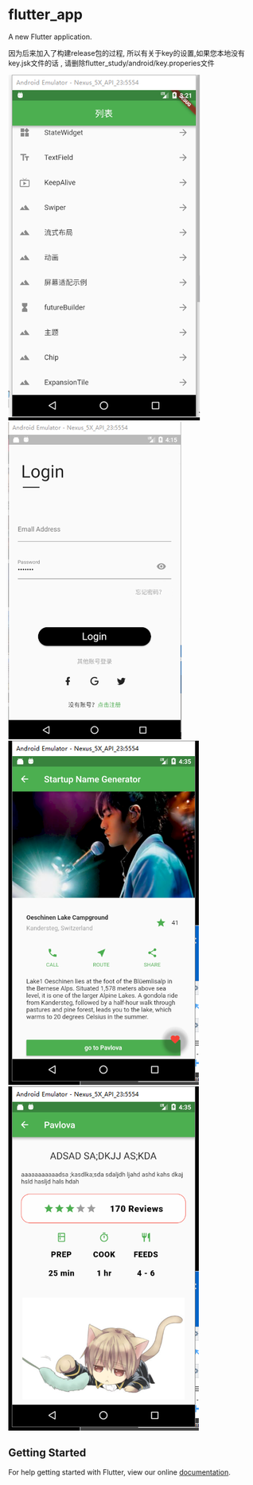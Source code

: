 # flutter_app

A new Flutter application.

因为后来加入了构建release包的过程, 所以有关于key的设置,如果您本地没有key.jsk文件的话 , 请删除flutter_study/android/key.properies文件

![效果](./images/a.png)
![login](./images/login.png)
![home](./images/home.png)
![pavlova](./images/pavlova.png)
## Getting Started

For help getting started with Flutter, view our online
[documentation](https://flutter.io/).

